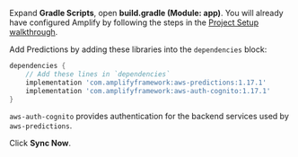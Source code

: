 Expand **Gradle Scripts**, open **build.gradle (Module: app)**. You will already have configured Amplify by following the steps in the [Project Setup walkthrough](~/lib/project-setup/create-application.md).

Add Predictions by adding these libraries into the `dependencies` block:

```groovy
dependencies {
    // Add these lines in `dependencies`
    implementation 'com.amplifyframework:aws-predictions:1.17.1'
    implementation 'com.amplifyframework:aws-auth-cognito:1.17.1'
}
```

`aws-auth-cognito` provides authentication for the backend services used by `aws-predictions`.

Click **Sync Now**.

